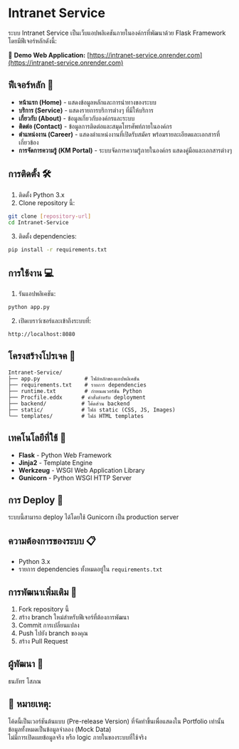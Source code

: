 # Intranet Service

ระบบ Intranet Service เป็นเว็บแอปพลิเคชันภายในองค์กรที่พัฒนาด้วย Flask Framework โดยมีฟีเจอร์หลักดังนี้:

🔗 **Demo Web Application:** [https://intranet-service.onrender.com](https://intranet-service.onrender.com)

## ฟีเจอร์หลัก 🚀

- **หน้าแรก (Home)** - แสดงข้อมูลหลักและการนำทางของระบบ
- **บริการ (Service)** - แสดงรายการบริการต่างๆ ที่มีให้บริการ
- **เกี่ยวกับ (About)** - ข้อมูลเกี่ยวกับองค์กรและระบบ
- **ติดต่อ (Contact)** - ข้อมูลการติดต่อและสมุดโทรศัพท์ภายในองค์กร
- **ตำแหน่งงาน (Career)** - แสดงตำแหน่งงานที่เปิดรับสมัคร พร้อมรายละเอียดและเอกสารที่เกี่ยวข้อง
- **การจัดการความรู้ (KM Portal)** - ระบบจัดการความรู้ภายในองค์กร แสดงคู่มือและเอกสารต่างๆ

## การติดตั้ง 🛠️

1. ติดตั้ง Python 3.x
2. Clone repository นี้:
```bash
git clone [repository-url]
cd Intranet-Service
```

3. ติดตั้ง dependencies:
```bash
pip install -r requirements.txt
```

## การใช้งาน 💻

1. รันแอปพลิเคชัน:
```bash
python app.py
```

2. เปิดเบราว์เซอร์และเข้าถึงระบบที่:
```
http://localhost:8080
```

## โครงสร้างโปรเจค 📁

```
Intranet-Service/
├── app.py              # ไฟล์หลักของแอปพลิเคชัน
├── requirements.txt    # รายการ dependencies
├── runtime.txt         # กำหนดเวอร์ชัน Python
├── Procfile.eddx      # คำสั่งสำหรับ deployment
├── backend/           # โค้ดส่วน backend
├── static/            # ไฟล์ static (CSS, JS, Images)
└── templates/         # ไฟล์ HTML templates
```

## เทคโนโลยีที่ใช้ 🔧

- **Flask** - Python Web Framework
- **Jinja2** - Template Engine
- **Werkzeug** - WSGI Web Application Library
- **Gunicorn** - Python WSGI HTTP Server

## การ Deploy 🚀

ระบบนี้สามารถ deploy ได้โดยใช้ Gunicorn เป็น production server

## ความต้องการของระบบ 📋

- Python 3.x
- รายการ dependencies ทั้งหมดอยู่ใน `requirements.txt`

## การพัฒนาเพิ่มเติม 🔄

1. Fork repository นี้
2. สร้าง branch ใหม่สำหรับฟีเจอร์ที่ต้องการพัฒนา
3. Commit การเปลี่ยนแปลง
4. Push ไปยัง branch ของคุณ
5. สร้าง Pull Request

## ผู้พัฒนา 👥

ธนภัทร โสภณ

## 📌 หมายเหตุ:  
โค้ดนี้เป็นเวอร์ชันต้นแบบ (Pre-release Version) ที่จัดทำขึ้นเพื่อแสดงใน Portfolio เท่านั้น  
ข้อมูลทั้งหมดเป็นข้อมูลจำลอง (Mock Data)  
ไม่มีการเปิดเผยข้อมูลจริง หรือ logic ภายในของระบบที่ใช้จริง